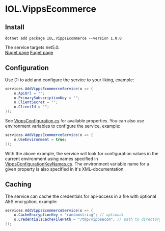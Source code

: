# IOL.VippsEcommerce


## Install
`dotnet add package IOL.VippsEcommerce --version 1.0.0`

The service targets net5.0. \
[Nuget page](https://www.nuget.org/packages/IOL.VippsEcommerce/)
[Fuget page](https://www.fuget.org/packages/IOL.VippsEcommerce/)

## Configuration

Use DI to add and configure the service to your liking, example:
```csharp
services.AddVippsEcommerceService(o => {
	o.ApiUrl = "";
	o.PrimarySubscriptionKey = "";
	o.ClientSecret = "";
	o.ClientId = "";
});
```

See [VippsConfiguration.cs](https://github.com/ivarlovlie/IOL.VippsEcommerce/blob/master/src/IOL.VippsEcommerce/Models/VippsConfiguration.cs) for available properties.
You can also use environment variables to configure the service, example:
```csharp
services.AddVippsEcommerceService(o => {
	o.UseEnvironment = true;
});
```

With the above example, the service will look for configuration values in the current environment using names specified in [VippsConfigurationKeyNames.cs](https://github.com/ivarlovlie/IOL.VippsEcommerce/blob/master/src/IOL.VippsEcommerce/Models/VippsConfigurationKeyNames.cs). The environment variable name for a given property is also specified in it's XML-documentation.


## Caching

The service can cache the credentials for api-access in a file with optional AES encryption, example:
```csharp
services.AddVippsEcommerceService(o => {
	o.CacheEncryptionKey = "randomstring"; // optional
	o.CredentialsCacheFilePath = "/tmp/vippsecom"; // path to directory that the executing process has write-access to
});
```
